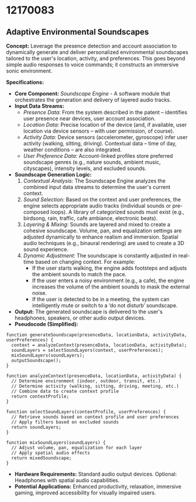 # 12170083

## Adaptive Environmental Soundscapes

**Concept:** Leverage the presence detection and account association to dynamically generate and deliver personalized environmental soundscapes tailored to the user's location, activity, and preferences. This goes beyond simple audio responses to voice commands; it constructs an immersive sonic environment.

**Specifications:**

*   **Core Component:** *Soundscape Engine* - A software module that orchestrates the generation and delivery of layered audio tracks.
*   **Input Data Streams:**
    *   *Presence Data:* From the system described in the patent – identifies user presence near devices, user account association.
    *   *Location Data:* Precise location of the device (and, if available, user location via device sensors – with user permission, of course).
    *   *Activity Data:* Device sensors (accelerometer, gyroscope) infer user activity (walking, sitting, driving).  Contextual data – time of day, weather conditions – are also integrated.
    *   *User Preference Data:* Account-linked profiles store preferred soundscape genres (e.g., nature sounds, ambient music, cityscapes), intensity levels, and excluded sounds.
*   **Soundscape Generation Logic:**
    1.  *Contextual Analysis:*  The Soundscape Engine analyzes the combined input data streams to determine the user's current context.
    2.  *Sound Selection:* Based on the context and user preferences, the engine selects appropriate audio tracks (individual sounds or pre-composed loops).  A library of categorized sounds must exist (e.g., birdsong, rain, traffic, cafe ambiance, electronic beats).
    3.  *Layering & Mixing:*  Sounds are layered and mixed to create a cohesive soundscape.  Volume, pan, and equalization settings are adjusted dynamically to enhance realism and immersion.  Spatial audio techniques (e.g., binaural rendering) are used to create a 3D sound experience.
    4.  *Dynamic Adjustment:*  The soundscape is constantly adjusted in real-time based on changing context. For example:
        *   If the user starts walking, the engine adds footsteps and adjusts the ambient sounds to match the pace.
        *   If the user enters a noisy environment (e.g., a cafe), the engine increases the volume of the ambient sounds to mask the external noise.
        *   If the user is detected to be in a meeting, the system can intelligently mute or switch to a ‘do not disturb’ soundscape.
*   **Output:**  The generated soundscape is delivered to the user's headphones, speakers, or other audio output devices.
*   **Pseudocode (Simplified):**

```
function generateSoundscape(presenceData, locationData, activityData, userPreferences) {
  context = analyzeContext(presenceData, locationData, activityData);
  soundLayers = selectSoundLayers(context, userPreferences);
  mixSoundLayers(soundLayers);
  outputSoundscape();
}

function analyzeContext(presenceData, locationData, activityData) {
  // Determine environment (indoor, outdoor, transit, etc.)
  // Determine activity (walking, sitting, driving, meeting, etc.)
  // Combine data to create context profile
  return contextProfile;
}

function selectSoundLayers(contextProfile, userPreferences) {
  // Retrieve sounds based on context profile and user preferences
  // Apply filters based on excluded sounds
  return soundLayers;
}

function mixSoundLayers(soundLayers) {
  // Adjust volume, pan, equalization for each layer
  // Apply spatial audio effects
  return mixedSoundscape;
}
```

*   **Hardware Requirements:**  Standard audio output devices. Optional:  Headphones with spatial audio capabilities.
*   **Potential Applications:**  Enhanced productivity, relaxation, immersive gaming, improved accessibility for visually impaired users.